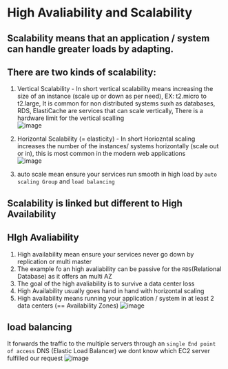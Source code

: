 # High Avaliability and Scalability

## Scalability means that an application / system can handle greater loads by adapting. 

## There are two kinds of scalability: 
1. Vertical Scalability - In short vertical scalability means increasing the size of an instance (scale up or down as per need), EX: t2.micro to t2.large, It is common for non distributed systems suxh as databases, RDS, ElastiCache are services that can scale vertically, There is a hardware limit for the vertical scalling  <br/>![image](https://github.com/bhargavsp/aws_solution-architect/assets/45779321/a110bdf9-6329-4714-9da3-23c1c3a9ea0a)

2. Horizontal Scalability (= elasticity) - In short Horiozntal scaling increases the number of the instances/ systems horizontally (scale out or in), this is most common in the modern web applications <br/>![image](https://github.com/bhargavsp/aws_solution-architect/assets/45779321/b51d5c2d-280a-4faf-8e0a-24e9fd3933ba)
3. auto scale mean ensure your services run smooth in high load by `auto scaling Group` and `load balancing`

## Scalability is linked but different to High Availability 

## HIgh Avaliability
1. High availability mean ensure your services never go down by replication or multi master
2. The example fo an high avaliability can be passive for the `RDS`(Relational Database) as it offers an multi AZ
3. The goal of the high avaliability is to survive a data center loss 
4. High Availability usually goes hand in hand with horizontal scaling
5. High availability means running your application / system in at least 2 data centers (== Availability Zones)
![image](https://github.com/bhargavsp/aws_solution-architect/assets/45779321/a967fedf-7ca0-42ec-a718-3151b0f24558)

## load balancing
It forwards the traffic to the multiple servers through an `single End point of access` DNS (Elastic Load Balancer) we dont know which EC2 server fulfilled our request
![image](https://github.com/bhargavsp/aws_solution-architect/assets/45779321/db031d73-4a9e-49c7-aff3-1c5d10924a48)



